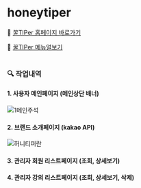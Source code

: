 # honeytiper

👀 [꿀TIPer 홈페이지 바로가기](http://www.ggultiper.kro.kr)

📜 [꿀TIPer 메뉴얼보기](https://docs.google.com/document/d/1Lt5TGYBhB_J1F3K9iqZQAzM4tyz7EohjdcmUxYhWr80/edit#heading=h.95wi6cewj5yt)
</br></br>

### 🔍 작업내역
#### 1. 사용자 메인페이지 (메인상단 배너)
![1메인주석](https://github.com/YANGSoY/honeytiper/assets/131223051/7e3b7e3a-93eb-4126-938e-080504a84dd5)
</br>
#### 2. 브랜드 소개페이지 (kakao API)
![허니티퍼란](https://github.com/YANGSoY/honeytiper/assets/131223051/5400494a-0830-4571-bf6a-5dba28581d20)

#### 3. 관리자 회원 리스트페이지 (조회, 상세보기)

#### 4. 관리자 강의 리스트페이지 (조회, 상세보기, 삭제)


